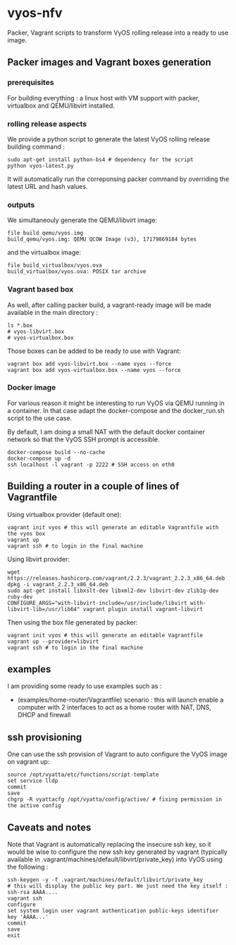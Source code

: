 # vyos-nfv

Packer, Vagrant scripts to transform VyOS rolling release into a ready to use image.

## Packer images and Vagrant boxes generation

### prerequisites

For building everything : a linux host with VM support with packer, virtualbox and QEMU/libvirt installed.

### rolling release aspects

We provide a python script to generate the latest VyOS rolling release building command : 
```
sudo apt-get install python-bs4 # dependency for the script
python vyos-latest.py
```

It will automatically run the correponsing packer command by overriding the latest URL and hash values. 

### outputs

We simultaneouly generate the QEMU/libvirt image: 
```
file build_qemu/vyos.img 
build_qemu/vyos.img: QEMU QCOW Image (v3), 17179869184 bytes
```
and the virtualbox image:
```
file build_virtualbox/vyos.ova 
build_virtualbox/vyos.ova: POSIX tar archive
```

### Vagrant based box

As well, after calling packer build, a vagrant-ready image will be made available in the main directory :
```
ls *.box
# vyos-libvirt.box
# vyos-virtualbox.box
```

Those boxes can be added to be ready to use with Vagrant:
```
vagrant box add vyos-libvirt.box --name vyos --force
vagrant box add vyos-virtualbox.box --name vyos --force
```

### Docker image

For various reason it might be interesting to run VyOS via QEMU running in a container. In that case adapt the docker-compose and the docker_run.sh script to the use case.

By default, I am doing a small NAT with the default docker container network so that the VyOS SSH prompt is accessible.

```
docker-compose build --no-cache
docker-compose up -d
ssh localhost -l vagrant -p 2222 # SSH access on eth0
```


## Building a router in a couple of lines of Vagrantfile

Using virtualbox provider (default one):
```
vagrant init vyos # this will generate an editable Vagrantfile with the vyos box
vagrant up 
vagrant ssh # to login in the final machine
```

Using libvirt provider:
```
wget https://releases.hashicorp.com/vagrant/2.2.3/vagrant_2.2.3_x86_64.deb
dpkg -i vagrant_2.2.3_x86_64.deb
sudo apt-get install libxslt-dev libxml2-dev libvirt-dev zlib1g-dev ruby-dev 
CONFIGURE_ARGS="with-libvirt-include=/usr/include/libvirt with-libvirt-lib=/usr/lib64" vagrant plugin install vagrant-libvirt
```

Then using the box file generated by packer:
```
vagrant init vyos # this will generate an editable Vagrantfile
vagrant up --provider=libvirt
vagrant ssh # to login in the final machine
```
## examples

I am providing some ready to use examples such as :
* (examples/home-router/Vagrantfile) scenario : this will launch enable a computer with 2 interfaces to act as a home router with NAT, DNS, DHCP and firewall

## ssh provisioning

One can use the ssh provision of Vagrant to auto configure the VyOS image on vagrant up:
```
source /opt/vyatta/etc/functions/script-template
set service lldp
commit  
save  
chgrp -R vyattacfg /opt/vyatta/config/active/ # fixing permission in the active config
```

## Caveats and notes
Note that Vagrant is automatically replacing the insecure ssh key, so it would be wise to configure the new ssh key generated by vagrant (typically available in .vagrant/machines/default/libvirt/private_key) into VyOS using the following :
```
ssh-keygen -y -f .vagrant/machines/default/libvirt/private_key
# this will display the public key part. We just need the key itself : ssh-rsa AAAA.... 
vagrant ssh 
configure
set system login user vagrant authentication public-keys identifier key 'AAAA...'
commit
save
exit
```
